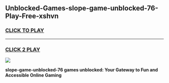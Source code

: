 
## Unblocked-Games-slope-game-unblocked-76-Play-Free-xshvn
<h3>
<a href="https://premium76.site?title=slope-game-unblocked-76&ref=23A">CLICK TO PLAY</a></h3>
<hr>

<h3>
<a href="https://premium76.site?title=slope-game-unblocked-76&ref=23A">CLICK 2 PLAY</a>
  
</h3>

<a href="https://premium76.site?title=slope-game-unblocked-76&ref=23A"><img src="https://clearcache.store/games.png"></a>


**slope-game-unblocked-76 games unblocked: Your Gateway to Fun and Accessible Online Gaming**

